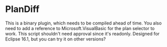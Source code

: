 # PlanDiff

This is a binary plugin, which needs to be compiled ahead of time.
You also need to add a reference to Microsoft.VisualBasic for the plan selector to work.
This script shouldn't need approval since it's readonly. 
Designed for Eclipse 16.1, but you can try it on other versions?